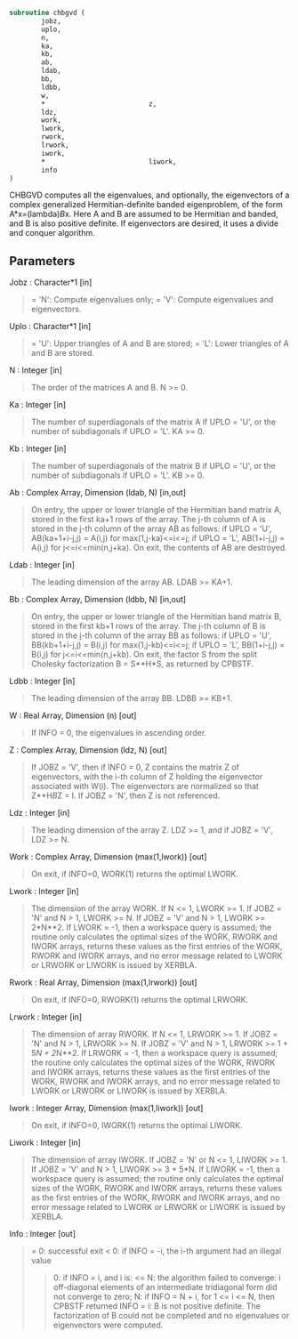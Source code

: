 ```fortran
subroutine chbgvd (
		jobz,
		uplo,
		n,
		ka,
		kb,
		ab,
		ldab,
		bb,
		ldbb,
		w,
		*                          z,
		ldz,
		work,
		lwork,
		rwork,
		lrwork,
		iwork,
		*                          liwork,
		info
)
```

 CHBGVD computes all the eigenvalues, and optionally, the eigenvectors
 of a complex generalized Hermitian-definite banded eigenproblem, of
 the form A*x=(lambda)*B*x. Here A and B are assumed to be Hermitian
 and banded, and B is also positive definite.  If eigenvectors are
 desired, it uses a divide and conquer algorithm.


## Parameters
Jobz : Character*1 [in]
> = 'N':  Compute eigenvalues only;
> = 'V':  Compute eigenvalues and eigenvectors.

Uplo : Character*1 [in]
> = 'U':  Upper triangles of A and B are stored;
> = 'L':  Lower triangles of A and B are stored.

N : Integer [in]
> The order of the matrices A and B.  N >= 0.

Ka : Integer [in]
> The number of superdiagonals of the matrix A if UPLO = 'U',
> or the number of subdiagonals if UPLO = 'L'. KA >= 0.

Kb : Integer [in]
> The number of superdiagonals of the matrix B if UPLO = 'U',
> or the number of subdiagonals if UPLO = 'L'. KB >= 0.

Ab : Complex Array, Dimension (ldab, N) [in,out]
> On entry, the upper or lower triangle of the Hermitian band
> matrix A, stored in the first ka+1 rows of the array.  The
> j-th column of A is stored in the j-th column of the array AB
> as follows:
> if UPLO = 'U', AB(ka+1+i-j,j) = A(i,j) for max(1,j-ka)<=i<=j;
> if UPLO = 'L', AB(1+i-j,j)    = A(i,j) for j<=i<=min(n,j+ka).
> On exit, the contents of AB are destroyed.

Ldab : Integer [in]
> The leading dimension of the array AB.  LDAB >= KA+1.

Bb : Complex Array, Dimension (ldbb, N) [in,out]
> On entry, the upper or lower triangle of the Hermitian band
> matrix B, stored in the first kb+1 rows of the array.  The
> j-th column of B is stored in the j-th column of the array BB
> as follows:
> if UPLO = 'U', BB(kb+1+i-j,j) = B(i,j) for max(1,j-kb)<=i<=j;
> if UPLO = 'L', BB(1+i-j,j)    = B(i,j) for j<=i<=min(n,j+kb).
> On exit, the factor S from the split Cholesky factorization
> B = S**H*S, as returned by CPBSTF.

Ldbb : Integer [in]
> The leading dimension of the array BB.  LDBB >= KB+1.

W : Real Array, Dimension (n) [out]
> If INFO = 0, the eigenvalues in ascending order.

Z : Complex Array, Dimension (ldz, N) [out]
> If JOBZ = 'V', then if INFO = 0, Z contains the matrix Z of
> eigenvectors, with the i-th column of Z holding the
> eigenvector associated with W(i). The eigenvectors are
> normalized so that Z**H*B*Z = I.
> If JOBZ = 'N', then Z is not referenced.

Ldz : Integer [in]
> The leading dimension of the array Z.  LDZ >= 1, and if
> JOBZ = 'V', LDZ >= N.

Work : Complex Array, Dimension (max(1,lwork)) [out]
> On exit, if INFO=0, WORK(1) returns the optimal LWORK.

Lwork : Integer [in]
> The dimension of the array WORK.
> If N <= 1,               LWORK >= 1.
> If JOBZ = 'N' and N > 1, LWORK >= N.
> If JOBZ = 'V' and N > 1, LWORK >= 2*N**2.
> If LWORK = -1, then a workspace query is assumed; the routine
> only calculates the optimal sizes of the WORK, RWORK and
> IWORK arrays, returns these values as the first entries of
> the WORK, RWORK and IWORK arrays, and no error message
> related to LWORK or LRWORK or LIWORK is issued by XERBLA.

Rwork : Real Array, Dimension (max(1,lrwork)) [out]
> On exit, if INFO=0, RWORK(1) returns the optimal LRWORK.

Lrwork : Integer [in]
> The dimension of array RWORK.
> If N <= 1,               LRWORK >= 1.
> If JOBZ = 'N' and N > 1, LRWORK >= N.
> If JOBZ = 'V' and N > 1, LRWORK >= 1 + 5*N + 2*N**2.
> If LRWORK = -1, then a workspace query is assumed; the
> routine only calculates the optimal sizes of the WORK, RWORK
> and IWORK arrays, returns these values as the first entries
> of the WORK, RWORK and IWORK arrays, and no error message
> related to LWORK or LRWORK or LIWORK is issued by XERBLA.

Iwork : Integer Array, Dimension (max(1,liwork)) [out]
> On exit, if INFO=0, IWORK(1) returns the optimal LIWORK.

Liwork : Integer [in]
> The dimension of array IWORK.
> If JOBZ = 'N' or N <= 1, LIWORK >= 1.
> If JOBZ = 'V' and N > 1, LIWORK >= 3 + 5*N.
> If LIWORK = -1, then a workspace query is assumed; the
> routine only calculates the optimal sizes of the WORK, RWORK
> and IWORK arrays, returns these values as the first entries
> of the WORK, RWORK and IWORK arrays, and no error message
> related to LWORK or LRWORK or LIWORK is issued by XERBLA.

Info : Integer [out]
> = 0:  successful exit
> < 0:  if INFO = -i, the i-th argument had an illegal value
> > 0:  if INFO = i, and i is:
> <= N:  the algorithm failed to converge:
> i off-diagonal elements of an intermediate
> tridiagonal form did not converge to zero;
> > N:   if INFO = N + i, for 1 <= i <= N, then CPBSTF
> returned INFO = i: B is not positive definite.
> The factorization of B could not be completed and
> no eigenvalues or eigenvectors were computed.

